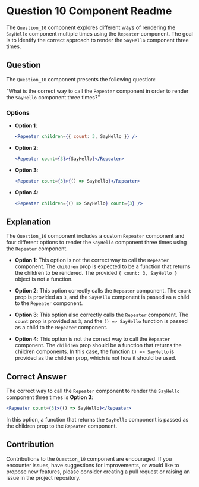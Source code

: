 # Question 10 Component Readme

The `Question_10` component explores different ways of rendering the `SayHello` component multiple times using the `Repeater` component. The goal is to identify the correct approach to render the `SayHello` component three times.

## Question

The `Question_10` component presents the following question:

"What is the correct way to call the `Repeater` component in order to render the `SayHello` component three times?"

### Options

- **Option 1**:

  ```jsx
  <Repeater children={{ count: 3, SayHello }} />
  ```

- **Option 2**:

  ```jsx
  <Repeater count={3}>{SayHello}</Repeater>
  ```

- **Option 3**:

  ```jsx
  <Repeater count={3}>{() => SayHello}</Repeater>
  ```

- **Option 4**:
  ```jsx
  <Repeater children={() => SayHello} count={3} />
  ```

## Explanation

The `Question_10` component includes a custom `Repeater` component and four different options to render the `SayHello` component three times using the `Repeater` component.

- **Option 1**: This option is not the correct way to call the `Repeater` component. The `children` prop is expected to be a function that returns the children to be rendered. The provided `{ count: 3, SayHello }` object is not a function.

- **Option 2**: This option correctly calls the `Repeater` component. The `count` prop is provided as `3`, and the `SayHello` component is passed as a child to the `Repeater` component.

- **Option 3**: This option also correctly calls the `Repeater` component. The `count` prop is provided as `3`, and the `() => SayHello` function is passed as a child to the `Repeater` component.

- **Option 4**: This option is not the correct way to call the `Repeater` component. The `children` prop should be a function that returns the children components. In this case, the function `() => SayHello` is provided as the children prop, which is not how it should be used.

## Correct Answer

The correct way to call the `Repeater` component to render the `SayHello` component three times is **Option 3**:

```jsx
<Repeater count={3}>{() => SayHello}</Repeater>
```

In this option, a function that returns the `SayHello` component is passed as the children prop to the `Repeater` component.

## Contribution

Contributions to the `Question_10` component are encouraged. If you encounter issues, have suggestions for improvements, or would like to propose new features, please consider creating a pull request or raising an issue in the project repository.
